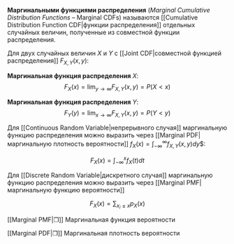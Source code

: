 
**Маргинальными функциями распределения** (_Marginal Cumulative Distribution Functions_ – Marginal CDFs) называются [[Cumulative Distribution Function CDF|функции распределения]] отдельных случайных величин, полученные из совместной функции распределения.

Для двух случайных величин $X$ и $Y$ с [[Joint CDF|совместной функцией распределения]] $F_{X,Y}(x,y)$:

**Маргинальная функция распределения** $X$: $$F_X(x) = \lim_{y \to \infty} F_{X,Y}(x,y) = P(X < x)$$

**Маргинальная функция распределения** $Y$: $$F_Y(y) = \lim_{x \to \infty} F_{X,Y}(x,y) = P(Y < y)$$

Для [[Continuous Random Variable|непрерывного случая]] маргинальную функцию распределения можно выразить через [[Marginal PDF|маргинальную плотность вероятности]] $f_X(x) = \int_{-\infty}^{\infty} f_{X,Y}(x,y) dy$$:

$$
F_X(x) = \int_{-\infty}^{x} f_X(t) dt
$$

Для [[Discrete Random Variable|дискретного случая]] маргинальную функцию распределения можно выразить через [[Marginal PMF|маргинальную функцию вероятности]]

$$
F_X(x)= \sum_{x_i≤x} p_X(x)
$$

[[Marginal PMF|❐]] Маргинальная функция вероятности

[[Marginal PDF|❐]] Маргинальная плотность вероятности